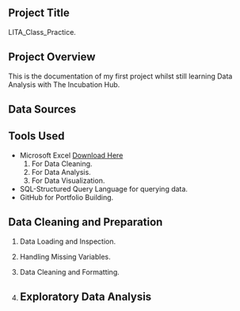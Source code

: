 ## Project Title
LITA_Class_Practice.

## Project Overview
This is the documentation of my first project whilst still learning Data Analysis with The Incubation Hub.

## Data Sources

## Tools Used
- Microsoft Excel [Download Here](https://www.microsoft.com)
  1. For Data Cleaning.
  2. For Data Analysis.
  3. For Data Visualization. 
- SQL-Structured Query Language for querying data.
- GitHub for Portfolio Building. 

## Data Cleaning and Preparation
1. Data Loading and Inspection.
2. Handling Missing Variables.
3. Data Cleaning and Formatting.

4. ## Exploratory Data Analysis


